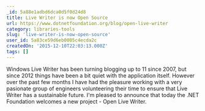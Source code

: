 ```yaml
---
_id: 5a88e1adbd6dca0d5f0d24d8
title: Live Writer is now Open Source
url: https://www.dotnetfoundation.org/blog/open-live-writer
category: libraries-tools
slug: 'live-writer-is-now-open-source'
user_id: 5a83ce59d6eb0005c4ecda2c
createdOn: '2015-12-10T22:03:13.000Z'
tags: []
---
```


Windows Live Writer has been turning blogging up to 11 since 2007, but since 2012 things have been a bit quiet with the application itself. However over the past few months I have had the pleasure working with a very pasionate group of engineers volunteering their time to ensure that Live Writer has a sustainable future. I'm pleased to announce that today the .NET Foundation welcomes a new project - Open Live Writer.

